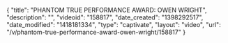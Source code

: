{
    "title": "PHANTOM TRUE PERFORMANCE AWARD: OWEN WRIGHT",
    "description": "",
    "videoid": "158817",
    "date_created": "1398292517",
    "date_modified": "1418181334",
    "type": "captivate",
    "layout": "video",
    "url": "\/v\/phantom-true-performance-award-owen-wright\/158817"
}